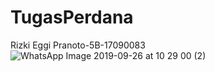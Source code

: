 # TugasPerdana
Rizki Eggi Pranoto-5B-17090083<br>
![WhatsApp Image 2019-09-26 at 10 29 00 (2)](https://user-images.githubusercontent.com/48307776/65656617-af043100-e04a-11e9-9882-84e9a0025a4e.jpeg)
